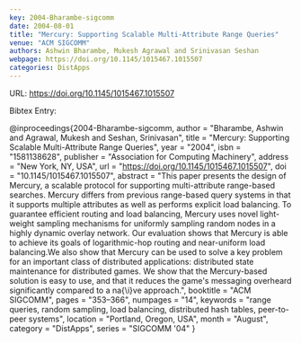```yaml
---
key: 2004-Bharambe-sigcomm
date: 2004-08-01
title: "Mercury: Supporting Scalable Multi-Attribute Range Queries"
venue: "ACM SIGCOMM"
authors: Ashwin Bharambe, Mukesh Agrawal and Srinivasan Seshan
webpage: https://doi.org/10.1145/1015467.1015507
categories: DistApps
---
```


URL: https://doi.org/10.1145/1015467.1015507

Bibtex Entry:

@inproceedings{2004-Bharambe-sigcomm,
    author = "Bharambe, Ashwin and Agrawal, Mukesh and Seshan, Srinivasan",
    title = "Mercury: Supporting Scalable Multi-Attribute Range Queries",
    year = "2004",
    isbn = "1581138628",
    publisher = "Association for Computing Machinery",
    address = "New York, NY, USA",
    url = "https://doi.org/10.1145/1015467.1015507",
    doi = "10.1145/1015467.1015507",
    abstract = "This paper presents the design of Mercury, a scalable protocol for supporting multi-attribute range-based searches. Mercury differs from previous range-based query systems in that it supports multiple attributes as well as performs explicit load balancing. To guarantee efficient routing and load balancing, Mercury uses novel light-weight sampling mechanisms for uniformly sampling random nodes in a highly dynamic overlay network. Our evaluation shows that Mercury is able to achieve its goals of logarithmic-hop routing and near-uniform load balancing.We also show that Mercury can be used to solve a key problem for an important class of distributed applications: distributed state maintenance for distributed games. We show that the Mercury-based solution is easy to use, and that it reduces the game's messaging overheard significantly compared to a na\{\i}ve approach.",
    booktitle = "ACM SIGCOMM",
    pages = "353–366",
    numpages = "14",
    keywords = "range queries, random sampling, load balancing, distributed hash tables, peer-to-peer systems",
    location = "Portland, Oregon, USA",
    month = "August",
    category = "DistApps",
    series = "SIGCOMM '04"
}

